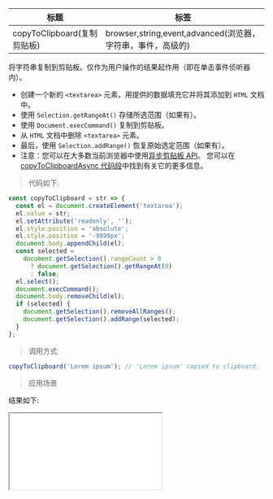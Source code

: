 | 标题                        | 标签                                                        |
| --------------------------- | ----------------------------------------------------------- |
| copyToClipboard(复制剪贴板) | browser,string,event,advanced(浏览器，字符串，事件，高级的) |

将字符串复制到剪贴板。仅作为用户操作的结果起作用（即在单击事件侦听器内）。

- 创建一个新的 `<textarea>` 元素，用提供的数据填充它并将其添加到 `HTML` 文档中。
- 使用 `Selection.getRangeAt()` 存储所选范围（如果有）。
- 使用 `Document.execCommand()` 复制到剪贴板。
- 从 `HTML` 文档中删除 `<textarea>` 元素。
- 最后，使用 `Selection.addRange()` 恢复原始选定范围（如果有）。
- 注意：您可以在大多数当前浏览器中使用[异步剪贴板 API](https://developer.mozilla.org/en-US/docs/Web/API/Clipboard_API)。 您可以在 [copyToClipboardAsync 代码段](https://github.com/eveningwater/code-segment/blob/main/codes/javascript/copyToClipboardAsync.md)中找到有关它的更多信息。

> 代码如下:

```js
const copyToClipboard = str => {
  const el = document.createElement('textarea');
  el.value = str;
  el.setAttribute('readonly', '');
  el.style.position = 'absolute';
  el.style.position = '-9999px';
  document.body.appendChild(el);
  const selected =
    document.getSelection().rangeCount > 0
      ? document.getSelection().getRangeAt(0)
      : false;
  el.select();
  document.execCommand();
  document.body.removeChild(el);
  if (selected) {
    document.getSelection().removeAllRanges();
    document.getSelection().addRange(selected);
  }
};
```

> 调用方式:

```js
copyToClipboard('Lorem ipsum'); // 'Lorem ipsum' copied to clipboard.
```

> 应用场景

<div class="code-editor" data-url="codes/javascript/html/copyToClipboard.html" data-language="html"></div>

结果如下:

<iframe src="codes/javascript/html/copyToClipboard.html"></iframe>
